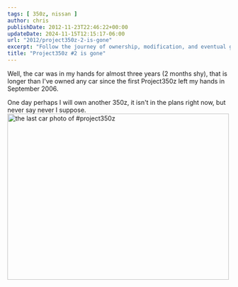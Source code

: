 ```yaml
---
tags: [ 350z, nissan ]
author: chris
publishDate: 2012-11-23T22:46:22+00:00
updateDate: 2024-11-15T12:15:17-06:00
url: "2012/project350z-2-is-gone"
excerpt: "Follow the journey of ownership, modification, and eventual goodbye to the 350z in this compelling car enthusiast's blog post."
title: "Project350z #2 is gone"
---
```


Well, the car was in my hands for almost three years (2 months shy), that is longer than I've owned any car since the first Project350z left my hands in September 2006.

One day perhaps I will own another 350z, it isn't in the plans right now, but never say never I suppose.  <a href="https://www.flickr.com/photos/chammond/8212015143/" title="the last car photo of #project350z by chrishammond, on Flickr" style="font: inherit;"><img src="https://farm9.staticflickr.com/8349/8212015143_91b72d00ac.jpg" width="500" height="375" alt="the last car photo of #project350z" style="font: inherit;" /></a>
